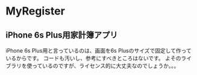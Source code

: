 # MyRegister

## iPhone 6s Plus用家計簿アプリ

iPhone 6s Plus用と言っているのは、画面を6s Plusのサイズで固定して作っているからです。
コードも汚いし、参考にすべきところはないです。
よそのライブラリを使っているのですが、ライセンス的に大丈夫なのでしょうか。。。

